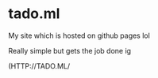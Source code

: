 # tado.ml

My site which is hosted on github pages lol

Really simple but gets the job done ig

(HTTP://TADO.ML/
